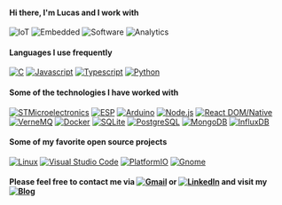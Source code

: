 #### Hi there, I'm Lucas and I work with

![IoT](https://img.shields.io/badge/-Internet%20of%20Things-ffab04?style=flat)
![Embedded](https://img.shields.io/badge/-Embedded%20Systems-D14836?style=flat)
![Software](https://img.shields.io/badge/-Software%20Development-007ACC?style=flat)
![Analytics](https://img.shields.io/badge/-Data%20Analytics%2FScience-4d008f?style=flat)

#### Languages I use frequently

[![C](https://img.shields.io/badge/-C%2FC++-007ACC?style=flat&logo=Coursera&logoColor=white)](https://gcc.gnu.org/)
[![Javascript](https://img.shields.io/badge/-JavaScript-ffab04?style=flat&logo=javascript&logoColor=white)](https://nodejs.org/en/)
[![Typescript](https://img.shields.io/badge/-Typescript-002E5F?style=flat&logo=typescript&logoColor=white)](https://www.typescriptlang.org/)
[![Python](https://img.shields.io/badge/-Python-4d008f?style=flat&logo=python&logoColor=white)](https://www.python.org/)

<!-- [![Top Langs](https://github-readme-stats.vercel.app/api/top-langs/?username=lucaslui&theme=dark&layout=compact)]() -->

#### Some of the technologies I have worked with

[![STMicroelectronics](https://img.shields.io/badge/-STM-4d008f?style=flat&logo=STMicroelectronics&logoColor=white)](https://developer.arm.com/tools-and-software/open-source-software/developer-tools/gnu-toolchain/gnu-rm/downloads) 
[![ESP](https://img.shields.io/badge/-ESP-E7352C?style=flat&logo=Espressif&logoColor=white)](https://developer.arm.com/tools-and-software/open-source-software/developer-tools/gnu-toolchain/gnu-rm/downloads) 
[![Arduino](https://img.shields.io/badge/-Arduino-00979D?style=flat&logo=arduino&logoColor=white)](https://developer.arm.com/tools-and-software/open-source-software/developer-tools/gnu-toolchain/gnu-rm/downloads) 
[![Node.js](https://img.shields.io/badge/-Node.js-339933?style=flat&logo=Node.js&logoColor=white)](https://nodejs.org/en/) 
[![React DOM/Native](https://img.shields.io/badge/-React.js-22ADF6?style=flat&logo=react&logoColor=white)](https://pt-br.reactjs.org/)
[![VerneMQ](https://img.shields.io/badge/-VerneMQ-3C5280?style=flat&logo=eclipse-mosquitto&logoColor=white)](https://vernemq.com/)
[![Docker](https://img.shields.io/badge/-Docker-0077B5?style=flat&logo=docker&logoColor=white)](https://www.docker.com/)
[![SQLite](https://img.shields.io/badge/-SQLite-003B57?style=flat&logo=sqlite&logoColor=white)](https://www.sqlite.org/)
[![PostgreSQL](https://img.shields.io/badge/-PostgreSQL-336791?style=flat&logo=postgresql&logoColor=white)](https://www.postgresql.org/)
[![MongoDB](https://img.shields.io/badge/-MongoDB-47A248?style=flat&logo=mongodb&logoColor=white)](https://www.mongodb.com/)
[![InfluxDB](https://img.shields.io/badge/-InfluxDB-22ADF6?style=flat&logo=influxdb&logoColor=white)](https://www.influxdata.com/)

#### Some of my favorite open source projects

[![Linux](https://img.shields.io/badge/-Linux-ffab04?style=flat&logo=linux&logoColor=white)](https://www.linuxfoundation.org/)
[![Visual Studio Code](https://img.shields.io/badge/-VSCode-007ACC?style=flat&logo=visual-studio-code&logoColor=white)](https://github.com/microsoft/vscode)
[![PlatformIO](https://img.shields.io/badge/-PlatformIO-E34F26?style=flat&logo=bilibili&logoColor=white)](https://platformio.org/)
[![Gnome](https://img.shields.io/badge/-Gnome-4A86CF?style=flat&logo=gnome&logoColor=white)](https://www.gnome.org/)

#### Please feel free to contact me via [![Gmail](https://img.shields.io/badge/-Email-D14836?style=flat&logo=gmail&logoColor=white)](mailto:lucasluimotta@gmail.com) or [![LinkedIn](https://img.shields.io/badge/-Linkedin-0077B5?style=flat&logo=linkedin&logoColor=white)](https://www.linkedin.com/in/lucas-lui-motta/) and visit my [![Blog](https://img.shields.io/badge/-Blog-000000?style=flat&logo=houzz&logoColor=white)](https://blog-lucaslui.vercel.app/)
